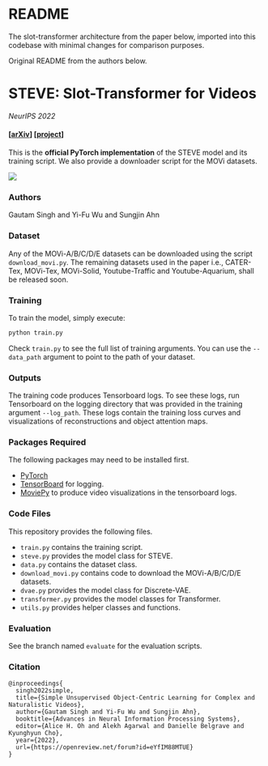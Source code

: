# README
The slot-transformer architecture from the paper below, imported into this codebase with minimal changes for comparison purposes.

Original README from the authors below.

# STEVE: Slot-Transformer for Videos 
*NeurIPS 2022*

#### [[arXiv](https://arxiv.org/abs/2205.14065)] [[project](https://sites.google.com/view/slot-transformer-for-videos)]

This is the **official PyTorch implementation** of the STEVE model and its training script. We also provide a downloader script for the MOVi datasets.

<img src="https://i.imgur.com/P6seoRd.gif">

### Authors
Gautam Singh and Yi-Fu Wu and Sungjin Ahn

### Dataset
Any of the MOVi-A/B/C/D/E datasets can be downloaded using the script `download_movi.py`. The remaining datasets used in the paper i.e., CATER-Tex, MOVi-Tex, MOVi-Solid, Youtube-Traffic and Youtube-Aquarium, shall be released soon.

### Training
To train the model, simply execute:
```bash
python train.py
```
Check `train.py` to see the full list of training arguments. You can use the `--data_path` argument to point to the path of your dataset.

### Outputs
The training code produces Tensorboard logs. To see these logs, run Tensorboard on the logging directory that was provided in the training argument `--log_path`. These logs contain the training loss curves and visualizations of reconstructions and object attention maps.

### Packages Required
The following packages may need to be installed first.
- [PyTorch](https://pytorch.org/)
- [TensorBoard](https://pypi.org/project/tensorboard/) for logging.
- [MoviePy](https://pypi.org/project/moviepy/) to produce video visualizations in the tensorboard logs.

### Code Files
This repository provides the following files.
- `train.py` contains the training script.
- `steve.py` provides the model class for STEVE.
- `data.py` contains the dataset class.
- `download_movi.py` contains code to download the MOVi-A/B/C/D/E datasets.
- `dvae.py` provides the model class for Discrete-VAE.
- `transformer.py` provides the model classes for Transformer.
- `utils.py` provides helper classes and functions.

### Evaluation
See the branch named `evaluate` for the evaluation scripts.

### Citation
```
@inproceedings{
  singh2022simple,
  title={Simple Unsupervised Object-Centric Learning for Complex and Naturalistic Videos},
  author={Gautam Singh and Yi-Fu Wu and Sungjin Ahn},
  booktitle={Advances in Neural Information Processing Systems},
  editor={Alice H. Oh and Alekh Agarwal and Danielle Belgrave and Kyunghyun Cho},
  year={2022},
  url={https://openreview.net/forum?id=eYfIM88MTUE}
}
```
